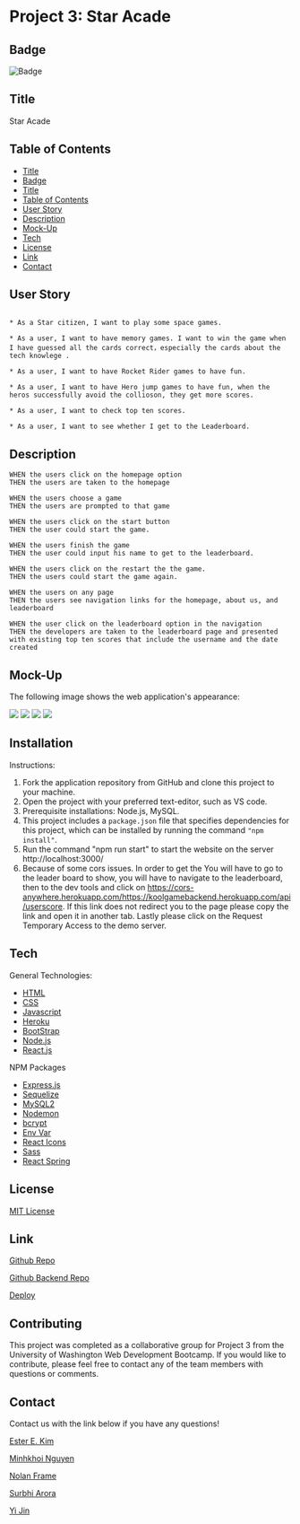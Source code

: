 # Project 3: Star Acade

## Badge
![Badge](https://img.shields.io/badge/license-MIT-blue)

## Title
Star Acade

## Table of Contents
  - [Title](#title)
  - [Badge](#badge)
  - [Title](#title-1)
  - [Table of Contents](#table-of-contents)
  - [User Story](#user-story)
  - [Description](#description)
  - [Mock-Up](#mock-up)
  - [Tech](#tech)
  - [License](#license)
  - [Link](#link)
  - [Contact](#contact)

## User Story
```

* As a Star citizen, I want to play some space games. 

* As a user, I want to have memory games. I want to win the game when I have guessed all the cards correct，especially the cards about the tech knowlege .

* As a user, I want to have Rocket Rider games to have fun. 

* As a user, I want to have Hero jump games to have fun, when the heros successfully avoid the collioson, they get more scores. 

* As a user, I want to check top ten scores.

* As a user, I want to see whether I get to the Leaderboard.
```

## Description
```
WHEN the users click on the homepage option
THEN the users are taken to the homepage

WHEN the users choose a game
THEN the users are prompted to that game

WHEN the users click on the start button
THEN the user could start the game.

WHEN the users finish the game
THEN the user could input his name to get to the leaderboard.

WHEN the users click on the restart the the game.
THEN the users could start the game again.

WHEN the users on any page
THEN the users see navigation links for the homepage, about us, and leaderboard

WHEN the user click on the leaderboard option in the navigation
THEN the developers are taken to the leaderboard page and presented with existing top ten scores that include the username and the date created

```
## Mock-Up
The following image shows the web application's appearance:

<img src="./src/Assets/Deploy/StarAcade.gif">
<img src="./src/Assets/Deploy/MatchGame.gif">
<img src="./src/Assets/Deploy/RocketRiderGame.gif">
<img src="./src/Assets/Deploy/HeroJumpGame.gif">

## Installation

Instructions: 
1. Fork the application repository from GitHub and clone this project to your machine.
2. Open the project with your preferred text-editor, such as VS code.
3. Prerequisite installations: Node.js, MySQL.
4. This project includes a `package.json` file that specifies dependencies for this project, which can be installed by running the command `"npm install"`.
5. Run the command "npm run start" to start the website on the server http://localhost:3000/
6. Because of some cors issues. In order to get the  You will have to go to the leader board to show, you will have to navigate to the leaderboard, 
then to the dev tools and click on https://cors-anywhere.herokuapp.com/https://koolgamebackend.herokuapp.com/api/userscore. If this link does not redirect you to the page please copy the link and open it in another tab. Lastly please click on the Request Temporary Access to the demo server.
## Tech
General Technologies: 
- [HTML](https://developer.mozilla.org/en-US/docs/Web/HTML)
- [CSS](https://developer.mozilla.org/en-US/docs/Web/CSS)
- [Javascript](https://developer.mozilla.org/en-US/docs/Web/javascript)
- [Heroku](https://dashboard.heroku.com/)
- [BootStrap](https://getuikit.com/)
- [Node.js](https://nodejs.org/en/)
- [React.js](https://reactjs.org/)

NPM Packages
- [Express.js](https://expressjs.com/)
- [Sequelize](https://sequelize.org/)
- [MySQL2](https://www.npmjs.com/package/mysql2)
- [Nodemon](https://www.npmjs.com/package/nodemon) 
- [bcrypt](https://www.npmjs.com/package/bcrypt)
- [Env Var](https://www.npmjs.com/package/env-var)
- [React Icons](https://react-icons.github.io/react-icons/)
- [Sass](https://sass-lang.com/)
- [React Spring](https://react-spring.io/)


## License
[MIT License](LICENSE)

## Link
[Github Repo](https://github.com/kayjinyi/cool-game)

[Github Backend Repo](https://github.com/kayjinyi/backendrepo)

[Deploy](https://kooler-games.herokuapp.com/)

## Contributing

This project was completed as a collaborative group for Project 3 from the University of Washington Web Development Bootcamp. If you would like to contribute, please feel free to contact any of the team members with questions or comments.

## Contact
Contact us with the link below if you have any questions!

[Ester E. Kim](https://github.com/kimester)

[Minhkhoi Nguyen](https://github.com/minhkhoinguy)

[Nolan Frame](https://github.com/framenolan)

[Surbhi Arora](https://github.com/Surbhiarora3)

[Yi Jin](https://github.com/kayjinyi)
